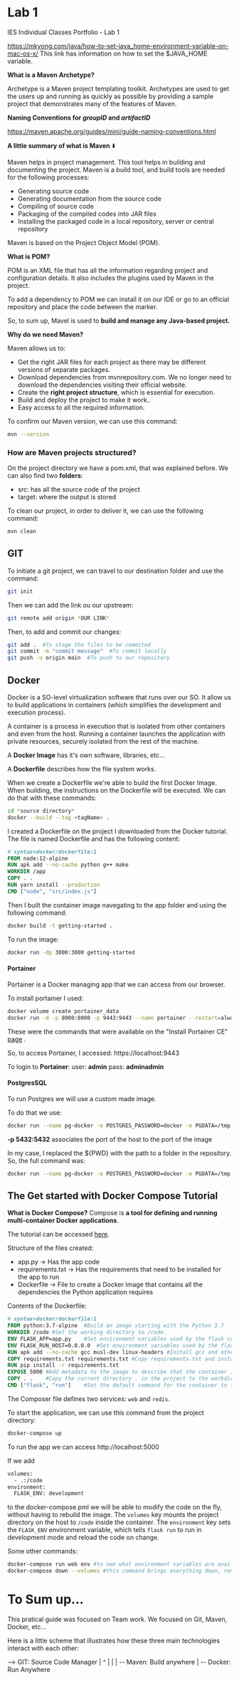 # Lab 1
IES Individual Classes Portfolio - Lab 1



https://mkyong.com/java/how-to-set-java_home-environment-variable-on-mac-os-x/
This link has information on how to set the $JAVA_HOME variable.

<b>What is a Maven Archetype? </b>

Archetype is a Maven project templating toolkit. Archetypes are used to get the users up and running as quickly as possible by providing a sample project that demonstrates many of the features of Maven.

<b>Naming Conventions for *groupID* and *artifactID*</b>

https://maven.apache.org/guides/mini/guide-naming-conventions.html

**A little summary of what is Maven** ⬇️

Maven helps in project management. This tool helps in building and documenting the project.
Maven is a build tool, and build tools are needed for the following processes:

* Generating source code
* Generating documentation from the source code
* Compiling of source code
* Packaging of the compiled codes into JAR files
* Installing the packaged code in a local repository, server or central repository

Maven is based on the Project Object Model (POM).

**What is POM?**

POM is an XML file that has all the information regarding project and configuration details. It also includes the plugins used by Maven in the project.

To add a dependency to POM we can install it on our IDE or go to an official repository and place the code between the <dependency> marker.

So, to sum up, Mavel is used to **build and manage any Java-based project.**

**Why do we need Maven?**

Maven allows us to:

* Get the right JAR files for each project as there may be different versions of separate packages.
* Download dependencies from mvnrepository.com. We no longer need to download the dependencies visiting their official website.
* Create the **right project structure**, which is essential for execution.
* Build and deploy the project to make it work..
* Easy access to all the required information.

To confirm our Maven version, we can use this command:

```bash
mvn --version
```

<h3>How are Maven projects structured?</h3>

On the project directory we have a pom.xml, that was explained before.
We can also find two **folders**:

* src: has all the source code of the project
* target: where the output is stored

To clean our project, in order to deliver it, we can use the following command:

```bash
mvn clean
```



<h2>GIT</h2>

To initiate a git project, we can travel to our destination folder and use the command:

```bash
git init
```

Then we can add the link ou our upstream:

```bash
git remote add origin *OUR LINK*
```

Then, to add and commit our changes:

```bash
git add .  #To stage the files to be commited
git commit -m "commit message"  #To commit locally
git push -u origin main  #To push to our repository
```



<h2>Docker</h2>

Docker is a SO-level virtualization software that runs over our SO. It allow us to build applications in containers (which simplifies the development and execution process).

A container is a process in execution that is isolated from other containers and even from the host. Running a container launches the application with private resources, securely isolated from the rest of the machine.

A **Docker Image** has it's own software, libraries, etc...

A **Dockerfile** describes how the file system works.

When we create a Dockerfile we're able to build the first Docker Image. When building, the instructions on the Dockerfile will be executed.
We can do that with these commands:

```bash
cd *source directory*
docker --build --tag <tagName> .
```

I created a Dockerfile on the project I downloaded from the Docker tutorial.
The file is named Dockerfile and has the following content:

```dockerfile
# syntax=docker/dockerfile:1
FROM node:12-alpine
RUN apk add --no-cache python g++ make
WORKDIR /app
COPY . .
RUN yarn install --production
CMD ["node", "src/index.js"]
```
Then I built the container image navegating to the app folder and using the following command:

```bash
docker build -t getting-started .
```

To run the image:

```bash
docker run -dp 3000:3000 getting-started
```



<h4>Portainer</h4>

Portainer is a Docker managing app that we can access from our browser.

To install portainer I used:

```bash
docker volume create portainer_data
docker run -d -p 8000:8000 -p 9443:9443 --name portainer --restart=always -v /var/run/docker.sock:/var/run/docker.sock -v portainer_data:/data portainer/portainer-ce:latest
```

These were the commands that were available on the "Install Portainer CE" [page](https://docs.portainer.io/v/ce-2.9/start/install/server/docker/wsl) .

So, to access Portainer, I accessed: https://localhost:9443

To login to **Portainer**:
user: **admin**
pass: **adminadmin**



<h4>PostgresSQL</h4>

To run Postgres we will use a custom made image.

To do that we use:

```bash
docker run --name pg-docker -e POSTGRES_PASSWORD=docker -e PGDATA=/tmp -d -p 5433:5432 -v ${PWD}:/var/lib/postgresql/data postgres:11
```

**-p 5432:5432** associates the port of the host to the port of the image

In my case, I replaced the ${PWD} with the path to a folder in the repository. So, the full command was:

```bash
docker run --name pg-docker -e POSTGRES_PASSWORD=docker -e PGDATA=/tmp -d -p 5432:5432 -v /Users/miguelferreira/Desktop/Universidade/3º\ Ano/IES/IES_98599/lab1/database_server:/var/lib/postgresql/data postgres:11
```



<h2>The Get started with Docker Compose Tutorial</h2>

**What is Docker Compose?**
Compose is **a tool for defining and running multi-container Docker applications**.

The tutorial can be accessed [here](https://docs.docker.com/compose/gettingstarted/).

Structure of the files created:

* app.py -> Has the app code
* requirements.txt -> Has the requirements that need to be installed for the app to run
* Dockerfile -> File to create a Docker Image that contains all the dependencies the Python application requires

Contents of the Dockerfile:

```dockerfile
# syntax=docker/dockerfile:1
FROM python:3.7-alpine	#Build an image starting with the Python 3.7 		image.
WORKDIR /code #Set the working directory to /code.
ENV FLASK_APP=app.py	#Set environment variables used by the flask command.
ENV FLASK_RUN_HOST=0.0.0.0	#Set environment variables used by the flask command.
RUN apk add --no-cache gcc musl-dev linux-headers #Install gcc and other dependencies
COPY requirements.txt requirements.txt #Copy requirements.txt and install the Python dependencies.
RUN pip install -r requirements.txt
EXPOSE 5000	#Add metadata to the image to describe that the container is listening on port 5000
COPY . .	#Copy the current directory . in the project to the workdir . in the image.
CMD ["flask", "run"]	#Set the default command for the container to flask run.
```



The Composer file defines two services: `web` and `redis`.

To start the application, we can use this command from the project directory:

```bash
docker-compose up
```

To run the app we can access http://localhost:5000

If we add 

```dockerfile
volumes:
  - .:/code
environment:
  FLASK_ENV: development
```

to the docker-compose.pml we will be able to modify the code on the fly, without having to rebuild the image.
The `volumes` key mounts the project directory on the host to `/code` inside the container.
The `environment` key sets the `FLASK_ENV` environment variable, which tells `flask run` to run in development mode and reload the code on change.

Some other commands:

```bash
docker-compose run web env #to see what environment variables are available to the web service
docker-compose down --volumes #this command brings everything down, removing the containers totally and removing the data volume used by the Redis container
```



<h1>To Sum up...</h1>

This pratical guide was focused on Team work.
We focused on Git, Maven, Docker, etc...

Here is a little scheme that illustrates how these three main technologies interact with each other:

--> GIT: Source Code Manager
|   ^
|   |
|   -- Maven: Build anywhere
|
-- Docker: Run Anywhere